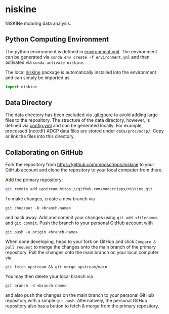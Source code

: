# niskine
NISKINe mooring data analysis.

## Python Computing Environment
The python environment is defined in [environment.yml](environment.yml). The environment can be generated via
`conda env create -f environment.yml` and then activated via `conda activate niskine`.

The local [niskine](niskine) package is automatically installed into the environment and can simply be imported as
```python
import niskine
```

## Data Directory
The data directory has been excluded via [.gitignore](.gitignore) to avoid adding large files to the repository. The structure of the data directory, however, is defined via [config.yml](config.yml) and can be generated locally. For example, processed (netcdf) ADCP data files are stored under `data/proc/adcp/`. Copy or link the files into this directory.

## Collaborating on GitHub
Fork the repository from https://github.com/modscripps/niskine to your GitHub account and clone the repository to your local computer from there.

Add the primary repository:
```sh
git remote add upstream https://github.com/modscripps/niskine.git
```

To make changes, create a new branch via
```
git checkout -b <branch-name>
```
and hack away. Add and commit your changes using `git add <filename>` and `git commit`.
Push the branch to your personal GitHub account with
```
git push -u origin <branch-name>
```
When done developing, head to your fork on GitHub and click `Compare & pull request` to merge the changes onto the main branch of the primary repository.
Pull the changes onto the main branch on your local computer via
```
git fetch upstream && git merge upstream/main
```
You may then delete your local branch via
```
git branch -d <branch-name>
```
and also push the changes on the main branch to your personal GitHub repository with a simple `git push`. Alternatively, the personal GitHub repository also has a button to fetch & merge from the primary repository.
